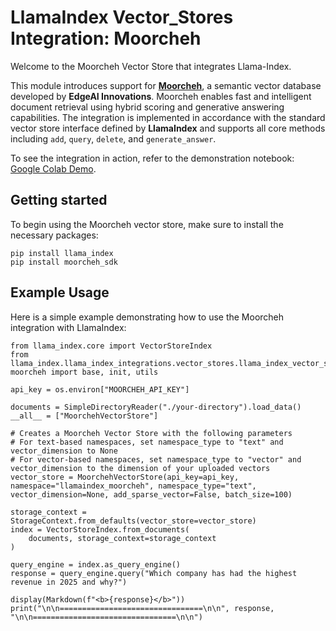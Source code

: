# LlamaIndex Vector_Stores Integration: Moorcheh
Welcome to the Moorcheh Vector Store that integrates Llama-Index.

This module introduces support for [**Moorcheh**](https://github.com/mjfekri/moorcheh-python-sdk), a semantic vector database developed by **EdgeAI Innovations**. Moorcheh enables fast and intelligent document retrieval using hybrid scoring and generative answering capabilities. 
 The integration is implemented in accordance with the standard vector store interface defined by **LlamaIndex** and supports all core methods including `add`, `query`, `delete`, and `generate_answer`.

To see the integration in action, refer to the demonstration notebook:  [Google Colab Demo](https://colab.research.google.com/drive/1iUoMpNYcJxmu1xTySMNJZBPbOQIkUEEs?usp=sharing). 


Getting started
---

To begin using the Moorcheh vector store, make sure to install the necessary packages:

```
pip install llama_index
pip install moorcheh_sdk
```

Example Usage
--- 

Here is a simple example demonstrating how to use the Moorcheh integration with LlamaIndex:

```
from llama_index.core import VectorStoreIndex
from llama_index.llama_index_integrations.vector_stores.llama_index_vector_stores_moorcheh.llama_index.vector_stores-moorcheh import base, init, utils

api_key = os.environ["MOORCHEH_API_KEY"] 

documents = SimpleDirectoryReader("./your-directory").load_data()
__all__ = ["MoorchehVectorStore"]

# Creates a Moorcheh Vector Store with the following parameters
# For text-based namespaces, set namespace_type to "text" and vector_dimension to None
# For vector-based namespaces, set namespace_type to "vector" and vector_dimension to the dimension of your uploaded vectors
vector_store = MoorchehVectorStore(api_key=api_key, namespace="llamaindex_moorcheh", namespace_type="text", vector_dimension=None, add_sparse_vector=False, batch_size=100)

storage_context = StorageContext.from_defaults(vector_store=vector_store)
index = VectorStoreIndex.from_documents(
    documents, storage_context=storage_context
)

query_engine = index.as_query_engine()
response = query_engine.query("Which company has had the highest revenue in 2025 and why?")

display(Markdown(f"<b>{response}</b>"))
print("\n\n================================\n\n", response, "\n\n================================\n\n")
```
